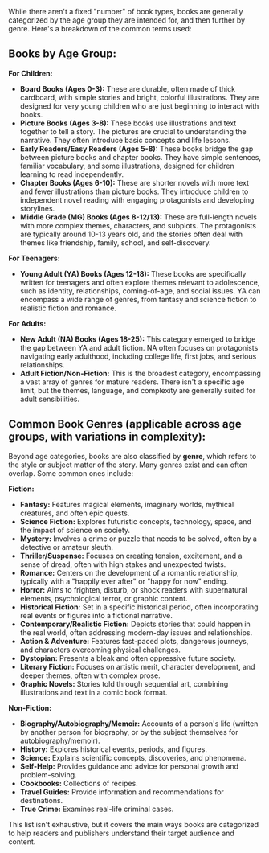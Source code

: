 While there aren't a fixed "number" of book types, books are generally categorized by the age group they are intended for, and then further by genre. Here's a breakdown of the common terms used:

## Books by Age Group:

**For Children:**

- **Board Books (Ages 0-3):** These are durable, often made of thick cardboard, with simple stories and bright, colorful illustrations. They are designed for very young children who are just beginning to interact with books.
- **Picture Books (Ages 3-8):** These books use illustrations and text together to tell a story. The pictures are crucial to understanding the narrative. They often introduce basic concepts and life lessons.
- **Early Readers/Easy Readers (Ages 5-8):** These books bridge the gap between picture books and chapter books. They have simple sentences, familiar vocabulary, and some illustrations, designed for children learning to read independently.
- **Chapter Books (Ages 6-10):** These are shorter novels with more text and fewer illustrations than picture books. They introduce children to independent novel reading with engaging protagonists and developing storylines.
- **Middle Grade (MG) Books (Ages 8-12/13):** These are full-length novels with more complex themes, characters, and subplots. The protagonists are typically around 10-13 years old, and the stories often deal with themes like friendship, family, school, and self-discovery.

**For Teenagers:**

- **Young Adult (YA) Books (Ages 12-18):** These books are specifically written for teenagers and often explore themes relevant to adolescence, such as identity, relationships, coming-of-age, and social issues. YA can encompass a wide range of genres, from fantasy and science fiction to realistic fiction and romance.

**For Adults:**

- **New Adult (NA) Books (Ages 18-25):** This category emerged to bridge the gap between YA and adult fiction. NA often focuses on protagonists navigating early adulthood, including college life, first jobs, and serious relationships.
- **Adult Fiction/Non-Fiction:** This is the broadest category, encompassing a vast array of genres for mature readers. There isn't a specific age limit, but the themes, language, and complexity are generally suited for adult sensibilities.

## Common Book Genres (applicable across age groups, with variations in complexity):

Beyond age categories, books are also classified by **genre**, which refers to the style or subject matter of the story. Many genres exist and can often overlap. Some common ones include:

**Fiction:**

- **Fantasy:** Features magical elements, imaginary worlds, mythical creatures, and often epic quests.
- **Science Fiction:** Explores futuristic concepts, technology, space, and the impact of science on society.
- **Mystery:** Involves a crime or puzzle that needs to be solved, often by a detective or amateur sleuth.
- **Thriller/Suspense:** Focuses on creating tension, excitement, and a sense of dread, often with high stakes and unexpected twists.
- **Romance:** Centers on the development of a romantic relationship, typically with a "happily ever after" or "happy for now" ending.
- **Horror:** Aims to frighten, disturb, or shock readers with supernatural elements, psychological terror, or graphic content.
- **Historical Fiction:** Set in a specific historical period, often incorporating real events or figures into a fictional narrative.
- **Contemporary/Realistic Fiction:** Depicts stories that could happen in the real world, often addressing modern-day issues and relationships.
- **Action & Adventure:** Features fast-paced plots, dangerous journeys, and characters overcoming physical challenges.
- **Dystopian:** Presents a bleak and often oppressive future society.
- **Literary Fiction:** Focuses on artistic merit, character development, and deeper themes, often with complex prose.
- **Graphic Novels:** Stories told through sequential art, combining illustrations and text in a comic book format.

**Non-Fiction:**

- **Biography/Autobiography/Memoir:** Accounts of a person's life (written by another person for biography, or by the subject themselves for autobiography/memoir).
- **History:** Explores historical events, periods, and figures.
- **Science:** Explains scientific concepts, discoveries, and phenomena.
- **Self-Help:** Provides guidance and advice for personal growth and problem-solving.
- **Cookbooks:** Collections of recipes.
- **Travel Guides:** Provide information and recommendations for destinations.
- **True Crime:** Examines real-life criminal cases.

This list isn't exhaustive, but it covers the main ways books are categorized to help readers and publishers understand their target audience and content.